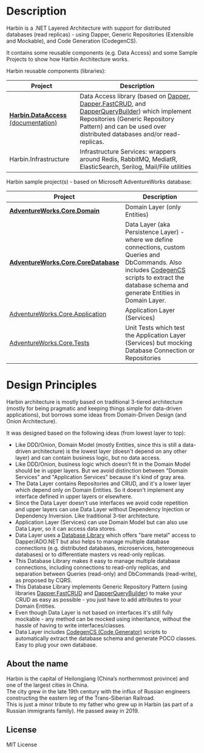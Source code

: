 # Description

Harbin is a .NET Layered Architecture with support for distributed databases (read replicas) - using Dapper, Generic Repositories (Extensible and Mockable), and Code Generation (CodegenCS).  

It contains some reusable components (e.g. Data Access) and some Sample Projects to show how Harbin Architecture works.

Harbin reusable components (libraries):

Project | Description
------------ | -------------
[**Harbin.DataAccess**](https://github.com/Drizin/Harbin/tree/master/src/Harbin.DataAccess) [(documentation)](https://github.com/Drizin/Harbin/tree/master/src/Harbin.DataAccess) | Data Access library (based on [Dapper](https://github.com/StackExchange/Dapper), [Dapper.FastCRUD](https://github.com/MoonStorm/Dapper.FastCRUD/), and [DapperQueryBuilder](https://github.com/Drizin/DapperQueryBuilder)) which implement Repositories (Generic Repository Pattern) and can be used over distributed databases and/or read-replicas.
Harbin.Infrastructure | Infrastructure Services: wrappers around Redis, RabbitMQ, MediatR, ElasticSearch, Serilog, Mail/File utilities

Harbin sample project(s) - based on Microsoft AdventureWorks database:

Project | Description
------------ | -------------
[**AdventureWorks.Core.Domain**](https://github.com/Drizin/Harbin/tree/master/src/AdventureWorks.Core.Domain) | Domain Layer (only Entities) 
[**AdventureWorks.Core.CoreDatabase**](https://github.com/Drizin/Harbin/tree/master/src/AdventureWorks.Core.CoreDatabase) | Data Layer (aka Persistence Layer) - where we define connections, custom Queries and DbCommands. Also includes [CodegenCS](https://github.com/Drizin/CodegenCS/) scripts to extract the database schema and generate Entities in Domain Layer.
[AdventureWorks.Core.Application](https://github.com/Drizin/Harbin/tree/master/src/AdventureWorks.Core.Application) | Application Layer (Services)
[AdventureWorks.Core.Tests](https://github.com/Drizin/Harbin/tree/master/src/AdventureWorks.Core.Tests) | Unit Tests which test the Application Layer (Services) but mocking Database Connection or Repositories


#  Design Principles

Harbin architecture is mostly based on traditional 3-tiered architecture (mostly for being pragmatic and keeping things simple for data-driven applications), but borrows some ideas from Domain-Driven Design (and Onion Architecture).

It was designed based on the following ideas (from lowest layer to top):
- Like DDD/Onion, Domain Model (mostly Entities, since this is still a data-driven architecture) is the lowest layer (doesn't depend on any other layer) and can contain business logic, but no data access.
- Like DDD/Onion, business logic which doesn't fit in the Domain Model should be in upper layers. But we avoid distinction between "Domain Services" and "Application Services" because it's kind of gray area.
- The Data Layer contains Repositories and CRUD, and it's a lower layer which depend only on Domain Entities. So it doesn't implement any interface defined in upper layers or elsewhere.
- Since the Data Layer doesn't use interfaces we avoid code repetition and upper layers can use Data Layer without Dependency Injection or Dependency Inversion. Like traditional 3-tier architecture.
- Application Layer (Services) can use Domain Model but can also use Data Layer, so it can access data stores.
- Data Layer uses a [Database Library](https://github.com/Drizin/Harbin/tree/master/src/Harbin.DataAccess) which offers "bare metal" access to Dapper/ADO.NET but also helps to manage multiple database connections (e.g. distributed databases, microservices, heterogeneous databases) or to differentiate masters vs read-only replicas.
- This Database Library makes it easy to manage multiple database connections, including connections to read-only replicas, and separation between Queries (read-only) and DbCommands (read-write), as proposed by CQRS.
- This Database Library implements Generic Repository Pattern (using libraries [Dapper.FastCRUD](https://github.com/MoonStorm/Dapper.FastCRUD/) and [DapperQueryBuilder](https://github.com/Drizin/DapperQueryBuilder)) to make your CRUD as easy as possible - you just have to add attributes to your Domain Entities.
- Even though Data Layer is not based on interfaces it's still fully mockable - any method can be mocked using inheritance, without the hassle of having to write interfaces/classes.
- Data Layer includes [CodegenCS (Code Generator)](https://github.com/Drizin/CodegenCS/) scripts to automatically extract the database schema and generate POCO classes. Easy to plug your own database.


## About the name
Harbin is the capital of Heilongjiang (China’s northernmost province) and one of the largest cities in China.  
The city grew in the late 19th century with the influx of Russian engineers constructing the eastern leg of the Trans-Siberian Railroad.  
This is just a minor tribute to my father who grew up in Harbin (as part of a Russian immigrants family). He passed away in 2019.

## License
MIT License
